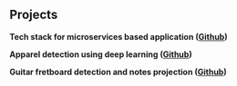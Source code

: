 ## Projects

**Tech stack for microservices based application ([Github](https://github.com/abhishekrana/tech-stack))**

**Apparel detection using deep learning ([Github](https://github.com/abhishekrana/DeepFashion))**

**Guitar fretboard detection and notes projection ([Github](https://github.com/abhishekrana/guitar-augmented-reality))**
